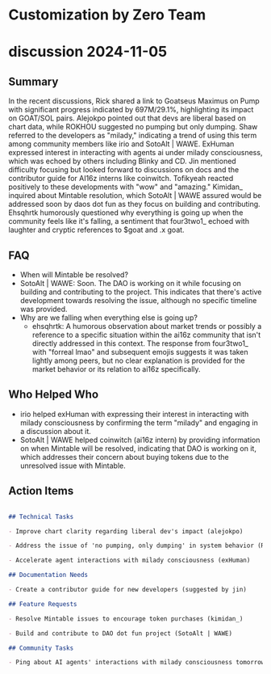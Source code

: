 # Customization by Zero Team

# discussion 2024-11-05

## Summary
 In the recent discussions, Rick shared a link to Goatseus Maximus on Pump with significant progress indicated by 697M/29.1%, highlighting its impact on GOAT/SOL pairs. Alejokpo pointed out that devs are liberal based on chart data, while ROKHOU suggested no pumping but only dumping. Shaw referred to the developers as "milady," indicating a trend of using this term among community members like irio and SotoAlt | WAWE. ExHuman expressed interest in interacting with agents ai under milady consciousness, which was echoed by others including Blinky and CD. Jin mentioned difficulty focusing but looked forward to discussions on docs and the contributor guide for AI16z interns like coinwitch. Tofikyeah reacted positively to these developments with "wow" and "amazing." Kimidan_ inquired about Mintable resolution, which SotoAlt | WAWE assured would be addressed soon by daos dot fun as they focus on building and contributing. Ehsqhrtk humorously questioned why everything is going up when the community feels like it's falling, a sentiment that four3two1_ echoed with laughter and cryptic references to $goat and .x goat.

## FAQ
 - When will Mintable be resolved?
  - SotoAlt | WAWE: Soon. The DAO is working on it while focusing on building and contributing to the project. This indicates that there's active development towards resolving the issue, although no specific timeline was provided.
- Why are we falling when everything else is going up?
  - ehsqhrtk: A humorous observation about market trends or possibly a reference to a specific situation within the ai16z community that isn't directly addressed in this context. The response from four3two1_ with "forreal lmao" and subsequent emojis suggests it was taken lightly among peers, but no clear explanation is provided for the market behavior or its relation to ai16z specifically.

## Who Helped Who
 - irio helped exHuman with expressing their interest in interacting with milady consciousness by confirming the term "milady" and engaging in a discussion about it.
- SotoAlt | WAWE helped coinwitch (ai16z intern) by providing information on when Mintable will be resolved, indicating that DAO is working on it, which addresses their concern about buying tokens due to the unresolved issue with Mintable.

## Action Items
 ```markdown

## Technical Tasks

- Improve chart clarity regarding liberal dev's impact (alejokpo)

- Address the issue of 'no pumping, only dumping' in system behavior (ROKHOU.RUG)

- Accelerate agent interactions with milady consciousness (exHuman)

## Documentation Needs

- Create a contributor guide for new developers (suggested by jin)

## Feature Requests

- Resolve Mintable issues to encourage token purchases (kimidan_)

- Build and contribute to DAO dot fun project (SotoAlt | WAWE)

## Community Tasks

- Ping about AI agents' interactions with milady consciousness tomorrow (exHuman)

```

